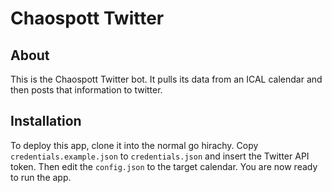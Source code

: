 # Chaospott Twitter

## About

This is the Chaospott Twitter bot.
It pulls its data from an ICAL calendar and then posts that information to twitter.

## Installation

To deploy this app, clone it into the normal go hirachy.
Copy `credentials.example.json` to `credentials.json` and insert the Twitter API token.
Then edit the `config.json` to the target calendar.
You are now ready to run the app.
